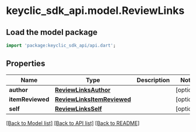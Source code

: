 # keyclic_sdk_api.model.ReviewLinks

## Load the model package
```dart
import 'package:keyclic_sdk_api/api.dart';
```

## Properties
Name | Type | Description | Notes
------------ | ------------- | ------------- | -------------
**author** | [**ReviewLinksAuthor**](ReviewLinksAuthor.md) |  | [optional] 
**itemReviewed** | [**ReviewLinksItemReviewed**](ReviewLinksItemReviewed.md) |  | [optional] 
**self** | [**ReviewLinksSelf**](ReviewLinksSelf.md) |  | [optional] 

[[Back to Model list]](../README.md#documentation-for-models) [[Back to API list]](../README.md#documentation-for-api-endpoints) [[Back to README]](../README.md)


